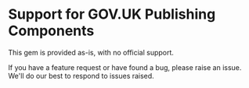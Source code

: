 # Support for GOV.UK Publishing Components

This gem is provided as-is, with no official support.

If you have a feature request or have found a bug, please raise an issue. We'll do our best to respond to issues raised.
